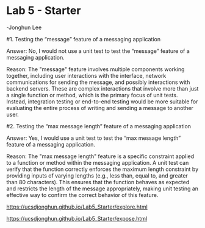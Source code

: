 # Lab 5 - Starter

-Jonghun Lee

#1. Testing the “message” feature of a messaging application

Answer: No, I would not use a unit test to test the “message” feature of a messaging application.

Reason: The "message" feature involves multiple components working together, including user interactions with the interface, network communications for sending the message, and possibly interactions with backend servers. These are complex interactions that involve more than just a single function or method, which is the primary focus of unit tests. Instead, integration testing or end-to-end testing would be more suitable for evaluating the entire process of writing and sending a message to another user.

#2. Testing the “max message length” feature of a messaging application

Answer: Yes, I would use a unit test to test the “max message length” feature of a messaging application.

Reason: The "max message length" feature is a specific constraint applied to a function or method within the messaging application. A unit test can verify that the function correctly enforces the maximum length constraint by providing inputs of varying lengths (e.g., less than, equal to, and greater than 80 characters). This ensures that the function behaves as expected and restricts the length of the message appropriately, making unit testing an effective way to confirm the correct behavior of this feature.

https://ucsdjonghun.github.io/Lab5_Starter/explore.html

https://ucsdjonghun.github.io/Lab5_Starter/expose.html

